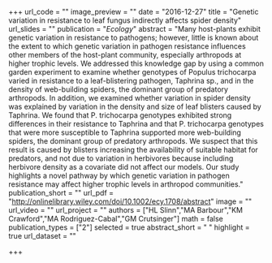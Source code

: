 +++
url_code = ""
image_preview = ""
date = "2016-12-27"
title = "Genetic variation in resistance to leaf fungus indirectly affects spider density"
url_slides = ""
publication = "*Ecology*"
abstract = "Many host-plants exhibit genetic variation in resistance to pathogens; however, little is known about the extent to which genetic variation in pathogen resistance influences other members of the host-plant community, especially arthropods at higher trophic levels. We addressed this knowledge gap by using a common garden experiment to examine whether genotypes of Populus trichocarpa varied in resistance to a leaf-blistering pathogen, Taphrina sp., and in the density of web-building spiders, the dominant group of predatory arthropods. In addition, we examined whether variation in spider density was explained by variation in the density and size of leaf blisters caused by Taphrina. We found that P. trichocarpa genotypes exhibited strong differences in their resistance to Taphrina and that P. trichocarpa genotypes that were more susceptible to Taphrina supported more web-building spiders, the dominant group of predatory arthropods. We suspect that this result is caused by blisters increasing the availability of suitable habitat for predators, and not due to variation in herbivores because including herbivore density as a covariate did not affect our models. Our study highlights a novel pathway by which genetic variation in pathogen resistance may affect higher trophic levels in arthropod communities."
publication_short = ""
url_pdf = "http://onlinelibrary.wiley.com/doi/10.1002/ecy.1708/abstract"
image = ""
url_video = ""
url_project = ""
authors = ["HL Slinn","MA Barbour","KM Crawford","MA Rodriguez-Cabal","GM Crutsinger"]
math = false
publication_types = ["2"]
selected = true
abstract_short = " "
highlight = true
url_dataset = ""

+++

